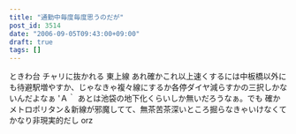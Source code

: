 ```yaml
---
title: "通勤中毎度毎度思うのだが"
post_id: 3514
date: "2006-09-05T09:43:00+09:00"
draft: true
tags: []
---
```



ときわ台 チャリに抜かれる 東上線 あれ確かこれ以上速くするには中板橋以外にも待避駅増やすか、じゃなきゃ複々線にするか各停ダイヤ減らすかの三択しかないんだよなぁ 'Ａ｀ あとは池袋の地下化くらいしか無いだろうなぁ。でも 確かメトロポリタン＆新線が邪魔してて、無茶苦茶深いところ掘らなきゃいけなくてかなり非現実的だし orz
